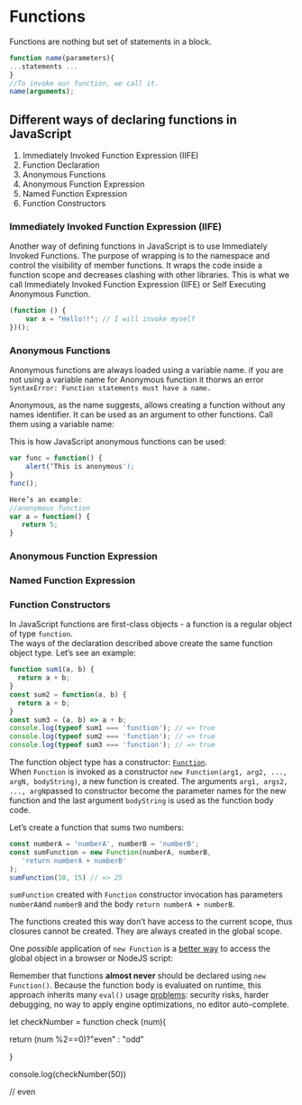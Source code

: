 # Functions

Functions are nothing but set of statements in a block.
```javascript
function name(parameters){
...statements ...
}
//To invoke our function, we call it.
name(arguments);
```




## Different ways of declaring functions in JavaScript

1. Immediately Invoked Function Expression (IIFE)
2. Function Declaration
3. Anonymous Functions
4. Anonymous Function Expression
5. Named Function Expression
6. Function Constructors


### Immediately Invoked Function Expression (IIFE)

Another way of defining functions in JavaScript is to use Immediately Invoked Functions. The purpose of wrapping is to the namespace and control the visibility of member functions. It wraps the code inside a function scope and decreases clashing with other libraries. This is what we call Immediately Invoked Function Expression (IIFE) or Self Executing Anonymous Function.

```javascript
(function () {  
	var x = "Hello!!"; // I will invoke myself  
})();
```

### Anonymous Functions

Anonymous functions are always loaded using a variable name. if you are not using a variable name for Anonymous function it thorws an error `SyntaxError: Function statements must have a name.`

 Anonymous, as the name suggests, allows creating a function without any names identifier. It can be used as an argument to other functions. Call them using a variable name:

This is how JavaScript anonymous functions can be used:

```javascript
var func = function() {
	alert(‘This is anonymous');
}
func();

Here’s an example:
//anonymous function
var a = function() {
   return 5;
}


```


### Anonymous Function Expression

### Named Function Expression

### Function Constructors

In JavaScript functions are first-class objects - a function is a regular object of type  `function`.  
The ways of the declaration described above create the same function object type. Let’s see an example:
```javascript
function sum1(a, b) {
  return a + b;
}
const sum2 = function(a, b) {
  return a + b;
}
const sum3 = (a, b) => a + b;
console.log(typeof sum1 === 'function'); // => true
console.log(typeof sum2 === 'function'); // => true
console.log(typeof sum3 === 'function'); // => true
```

The function object type has a constructor:  [`Function`](https://developer.mozilla.org/en-US/docs/Web/JavaScript/Reference/Global_Objects/Function).  
When  `Function`  is invoked as a constructor  `new Function(arg1, arg2, ..., argN, bodyString)`, a new function is created. The arguments  `arg1, args2, ..., argN`passed to constructor become the parameter names for the new function and the last argument  `bodyString`  is used as the function body code.

Let’s create a function that sums two numbers:
```javascript
const numberA = 'numberA', numberB = 'numberB';
const sumFunction = new Function(numberA, numberB, 
   'return numberA + numberB'
);
sumFunction(10, 15) // => 25
```
`sumFunction`  created with  `Function`  constructor invocation has parameters  `numberA`and  `numberB`  and the body  `return numberA + numberB`.

The functions created this way don’t have access to the current scope, thus closures cannot be created. They are always created in the global scope.

One  _possible_  application of  `new Function`  is a  [better way](https://twitter.com/WebReflection/status/269578376833024000)  to access the global object in a browser or NodeJS script:

Remember that functions  **almost never**  should be declared using  `new Function()`. Because the function body is evaluated on runtime, this approach inherits many  `eval()`  usage  [problems](http://stackoverflow.com/a/86580/1894471): security risks, harder debugging, no way to apply engine optimizations, no editor auto-complete.



let checkNumber = function check (num){

return (num %2==0)?"even" : "odd"

}

console.log(checkNumber(50))

// even

<!--stackedit_data:
eyJoaXN0b3J5IjpbLTgyNzEyNzc5MywxMDc3NDA2NTYxLDE2Nj
M5Nzk3MjcsNDkxODg4Nzc0LC0yODUwMzMwMywxODAyMjQ5MjE0
LDE4NTI4NTE2NjQsMTM4NTUxOTg3OSwtNzQyMjAxNTRdfQ==
-->